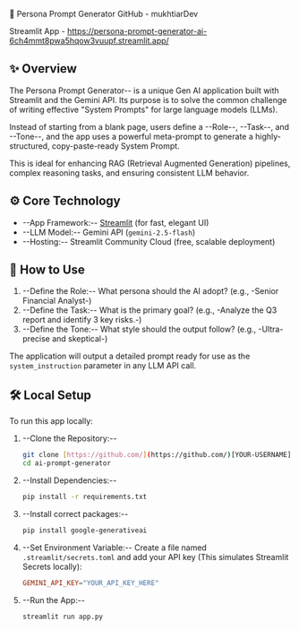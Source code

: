🧙 Persona Prompt Generator
GitHub - mukhtiarDev

Streamlit App - https://persona-prompt-generator-ai-6ch4mmt8pwa5hqow3vuupf.streamlit.app/

## ✨ Overview

The Persona Prompt Generator-- is a unique Gen AI application built with Streamlit and the Gemini API. Its purpose is to solve the common challenge of writing effective "System Prompts" for large language models (LLMs).

Instead of starting from a blank page, users define a --Role--, --Task--, and --Tone--, and the app uses a powerful meta-prompt to generate a highly-structured, copy-paste-ready System Prompt.

This is ideal for enhancing RAG (Retrieval Augmented Generation) pipelines, complex reasoning tasks, and ensuring consistent LLM behavior.

## ⚙️ Core Technology

- --App Framework:-- [Streamlit](https://streamlit.io/) (for fast, elegant UI)
- --LLM Model:-- Gemini API (`gemini-2.5-flash`)
- --Hosting:-- Streamlit Community Cloud (free, scalable deployment)

## 🚀 How to Use

1.  --Define the Role:-- What persona should the AI adopt? (e.g., -Senior Financial Analyst-)
2.  --Define the Task:-- What is the primary goal? (e.g., -Analyze the Q3 report and identify 3 key risks.-)
3.  --Define the Tone:-- What style should the output follow? (e.g., -Ultra-precise and skeptical-)

The application will output a detailed prompt ready for use as the `system_instruction` parameter in any LLM API call.

## 🛠️ Local Setup

To run this app locally:

1.  --Clone the Repository:--
    ```bash
    git clone [https://github.com/](https://github.com/)[YOUR-USERNAME]/ai-prompt-generator.git
    cd ai-prompt-generator
    ```
2.  --Install Dependencies:--
    ```bash
    pip install -r requirements.txt

3.  --Install correct packages:--
    ```bash
    pip install google-generativeai

4.  --Set Environment Variable:-- Create a file named `.streamlit/secrets.toml` and add your API key (This simulates Streamlit Secrets locally):
    ```toml
    GEMINI_API_KEY="YOUR_API_KEY_HERE"
    ```
5.  --Run the App:--
    ```bash
    streamlit run app.py
    ```